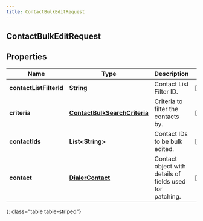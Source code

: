 ```yaml
---
title: ContactBulkEditRequest
---
```

## ContactBulkEditRequest


## Properties

| Name | Type | Description | Notes |
| ------------ | ------------- | ------------- | ------------- |
| **contactListFilterId** | <!----><!---->**String**<!----> | Contact List Filter ID. |  [optional] |
| **criteria** | <!----><!---->[**ContactBulkSearchCriteria**](ContactBulkSearchCriteria.html)<!----> | Criteria to filter the contacts by. |  [optional] |
| **contactIds** | <!----><!---->**List&lt;String&gt;**<!----> | Contact IDs to be bulk edited. |  [optional] |
| **contact** | <!----><!---->[**DialerContact**](DialerContact.html)<!----> | Contact object with details of fields used for patching. |  [optional] |
{: class="table table-striped"}



